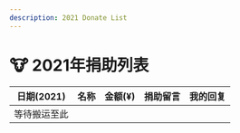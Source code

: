 ```yaml
---
description: 2021 Donate List
---
```


# 🐮 2021年捐助列表

| 日期(2021) | 名称 | 金额(¥) | 捐助留言 | 我的回复 |
| -------- | -- | ----- | ---- | ---- |
| 等待搬运至此   |    |       |      |      |

